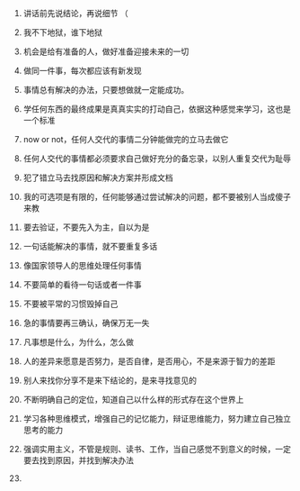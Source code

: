 1. 讲话前先说结论，再说细节  （

2. 我不下地狱，谁下地狱  

3. 机会是给有准备的人，做好准备迎接未来的一切  

4. 做同一件事，每次都应该有新发现  

5. 事情总有解决的办法，只要想做就一定能成功。  

6. 学任何东西的最终成果是真真实实的打动自己，依据这种感觉来学习，这也是一个标准  
 
7. now or not，任何人交代的事情二分钟能做完的立马去做它  

8. 任何人交代的事情都必须要求自己做好充分的备忘录，以别人重复交代为耻辱  

9. 犯了错立马去找原因和解决方案并形成文档  

10. 我的可选项是有限的，任何能够通过尝试解决的问题，都不要被别人当成傻子来教  

11. 要去验证，不要先入为主，自以为是  

12. 一句话能解决的事情，就不要重复多话  
 
13. 像国家领导人的思维处理任何事情  

14. 不要简单的看待一句话或者一件事  

15. 不要被平常的习惯毁掉自己  

16. 急的事情要再三确认，确保万无一失  

17. 凡事想是什么，为什么，怎么做  

18. 人的差异来愿意是否努力，是否自律，是否用心，不是来源于智力的差距  

19. 别人来找你分享不是来下结论的，是来寻找意见的  

20. 不断明确自己的定位，知道自己以什么样的形式存在这个世界上  

21. 学习各种思维模式，增强自己的记忆能力，辩证思维能力，努力建立自己独立思考的能力  

22. 强调实用主义，不管是规则、读书、工作，当自己感觉不到意义的时候，一定要去找到原因，并找到解决办法  

23.



